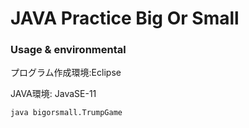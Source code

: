 # JAVA Practice Big Or Small 

### Usage & environmental
プログラム作成環境:Eclipse

JAVA環境: JavaSE-11

```
java bigorsmall.TrumpGame
```

